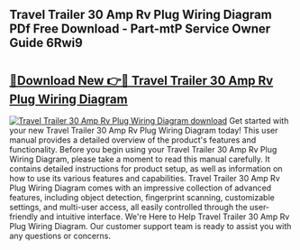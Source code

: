 ## Travel Trailer 30 Amp Rv Plug Wiring Diagram PDf Free Download - Part-mtP Service Owner Guide 6Rwi9

# <h2><a href="http://dfui7k.blite.top/?on=Travel+Trailer+30+Amp+Rv+Plug+Wiring+Diagram">🔗Download New 👉🔴 Travel Trailer 30 Amp Rv Plug Wiring Diagram</a></h2>

[![Travel Trailer 30 Amp Rv Plug Wiring Diagram download](https://i.imgur.com/lujVjoI.png)](http://dfui7k.blite.top/?on=Travel+Trailer+30+Amp+Rv+Plug+Wiring+Diagram)
Get started with your new Travel Trailer 30 Amp Rv Plug Wiring Diagram today! This user manual provides a detailed overview of the product's features and functionality. Before you begin using your Travel Trailer 30 Amp Rv Plug Wiring Diagram, please take a moment to read this manual carefully. It contains detailed instructions for product setup, as well as information on how to use its various features and capabilities. Travel Trailer 30 Amp Rv Plug Wiring Diagram comes with an impressive collection of advanced features, including object detection, fingerprint scanning, customizable settings, and multi-user access, all easily controlled through the user-friendly and intuitive interface. We're Here to Help Travel Trailer 30 Amp Rv Plug Wiring Diagram. Our customer support team is ready to assist you with any questions or concerns.
